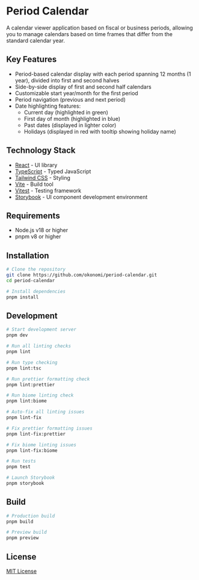 # Period Calendar

A calendar viewer application based on fiscal or business periods, allowing you to manage calendars based on time frames that differ from the standard calendar year.

## Key Features

- Period-based calendar display with each period spanning 12 months (1 year), divided into first and second halves
- Side-by-side display of first and second half calendars
- Customizable start year/month for the first period
- Period navigation (previous and next period)
- Date highlighting features:
  - Current day (highlighted in green)
  - First day of month (highlighted in blue)
  - Past dates (displayed in lighter color)
  - Holidays (displayed in red with tooltip showing holiday name)

## Technology Stack

- [React](https://react.dev/) - UI library
- [TypeScript](https://www.typescriptlang.org/) - Typed JavaScript
- [Tailwind CSS](https://tailwindcss.com/) - Styling
- [Vite](https://vitejs.dev/) - Build tool
- [Vitest](https://vitest.dev/) - Testing framework
- [Storybook](https://storybook.js.org/) - UI component development environment

## Requirements

- Node.js v18 or higher
- pnpm v8 or higher

## Installation

```bash
# Clone the repository
git clone https://github.com/okonomi/period-calendar.git
cd period-calendar

# Install dependencies
pnpm install
```

## Development

```bash
# Start development server
pnpm dev

# Run all linting checks
pnpm lint

# Run type checking
pnpm lint:tsc

# Run prettier formatting check
pnpm lint:prettier

# Run biome linting check
pnpm lint:biome

# Auto-fix all linting issues
pnpm lint-fix

# Fix prettier formatting issues
pnpm lint-fix:prettier

# Fix biome linting issues
pnpm lint-fix:biome

# Run tests
pnpm test

# Launch Storybook
pnpm storybook
```

## Build

```bash
# Production build
pnpm build

# Preview build
pnpm preview
```

## License

[MIT License](LICENSE)
